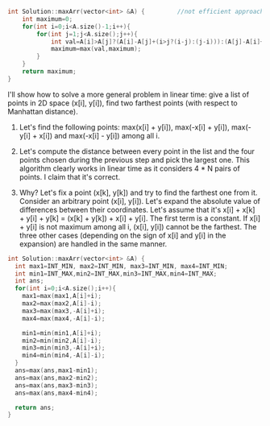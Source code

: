 ``` c++
int Solution::maxArr(vector<int> &A) {         //not efficient approach.
    int maximum=0;
    for(int i=0;i<A.size()-1;i++){
        for(int j=1;j<A.size();j++){
            int val=A[i]>A[j]?(A[i]-A[j]+(i>j?(i-j):(j-i))):(A[j]-A[i]+(i>j?(i-j):(j-i)));
            maximum=max(val,maximum);
        }
    }
    return maximum;
}

```

I'll show how to solve a more general problem in linear time: give a list of points in 2D space (x[i], y[i]), find two farthest points (with respect to Manhattan distance).

1. Let's find the following points: max(x[i] + y[i]), max(-x[i] + y[i]), max(-y[i] + x[i]) and max(-x[i] - y[i]) among all i.

2. Let's compute the distance between every point in the list and the four points chosen during the previous step and pick the largest one. This algorithm clearly works in linear time as it considers  4 * N pairs of points. I claim that it's correct.

3. Why? Let's fix a point (x[k], y[k]) and try to find the farthest one from it. Consider an arbitrary point (x[i], y[i]). Let's expand the absolute value of differences between their coordinates. Let's assume that it's x[i] + x[k] + y[i] + y[k] = (x[k] + y[k]) + x[i] + y[i]. The first term is a constant. If x[i] + y[i] is not maximum among all i, (x[i], y[i]) cannot be the farthest. The three other cases (depending on the sign of x[i] and y[i] in the expansion) are handled in the same manner.

```c++
int Solution::maxArr(vector<int> &A) {
  int max1=INT_MIN, max2=INT_MIN, max3=INT_MIN, max4=INT_MIN;
  int min1=INT_MAX,min2=INT_MAX,min3=INT_MAX,min4=INT_MAX;
  int ans;
  for(int i=0;i<A.size();i++){
    max1=max(max1,A[i]+i);
    max2=max(max2,A[i]-i);
    max3=max(max3,-A[i]+i);
    max4=max(max4,-A[i]-i);

    min1=min(min1,A[i]+i);
    min2=min(min2,A[i]-i);
    min3=min(min3,-A[i]+i);
    min4=min(min4,-A[i]-i);
  }
  ans=max(ans,max1-min1);
  ans=max(ans,max2-min2);
  ans=max(ans,max3-min3);
  ans=max(ans,max4-min4);

  return ans;
}

```
